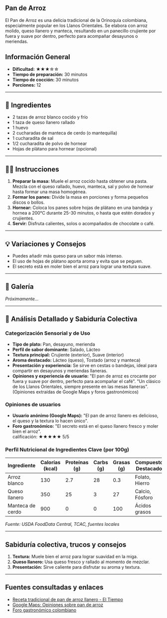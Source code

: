 ## Pan de Arroz

El Pan de Arroz es una delicia tradicional de la Orinoquía colombiana, especialmente popular en los Llanos Orientales. Se elabora con arroz molido, queso llanero y manteca, resultando en un panecillo crujiente por fuera y suave por dentro, perfecto para acompañar desayunos o meriendas.

## Información General

* **Dificultad:** ★★★☆☆
* **Tiempo de preparación:** 30 minutos
* **Tiempo de cocción:** 30 minutos
* **Porciones:** 12

---

## 📝 Ingredientes

- 2 tazas de arroz blanco cocido y frío
- 1 taza de queso llanero rallado
- 1 huevo
- 2 cucharadas de manteca de cerdo (o mantequilla)
- 1 cucharadita de sal
- 1/2 cucharadita de polvo de hornear
- Hojas de plátano para hornear (opcional)

---

## 👨‍🍳 Instrucciones

1. **Preparar la masa:** Muele el arroz cocido hasta obtener una pasta. Mezcla con el queso rallado, huevo, manteca, sal y polvo de hornear hasta formar una masa homogénea.
2. **Formar los panes:** Divide la masa en porciones y forma pequeños discos o bollos.
3. **Hornear:** Coloca los panes sobre hojas de plátano en una bandeja y hornea a 200°C durante 25-30 minutos, o hasta que estén dorados y crujientes.
4. **Servir:** Disfruta calientes, solos o acompañados de chocolate o café.

---

## 💡 Variaciones y Consejos

* Puedes añadir más queso para un sabor más intenso.
* El uso de hojas de plátano aporta aroma y evita que se peguen.
* El secreto está en moler bien el arroz para lograr una textura suave.

---

## 📸 Galería

*Próximamente...*

---

## 🔬 Análisis Detallado y Sabiduría Colectiva

### Categorización Sensorial y de Uso

- **Tipo de plato:** Pan, desayuno, merienda
- **Perfil de sabor dominante:** Salado, Lácteo
- **Textura principal:** Crujiente (exterior), Suave (interior)
- **Aroma destacado:** Lácteo (queso), Tostado (arroz y manteca)
- **Presentación y experiencia:** Se sirve en cestas o bandejas, ideal para compartir en desayunos y meriendas llaneras.
- **Opiniones y experiencia de usuario:** "El pan de arroz es crocante por fuera y suave por dentro, perfecto para acompañar el café". "Un clásico de los Llanos Orientales, siempre presente en las mesas llaneras". (Opiniones extraídas de Google Maps y foros gastronómicos)

### Opiniones de usuarios

- **Usuario anónimo (Google Maps):** "El pan de arroz llanero es delicioso, el queso y la textura lo hacen único".
- **Foro gastronómico:** "El secreto está en el queso llanero fresco y moler bien el arroz".  
calificación: ★★★★★ 5/5

### Perfil Nutricional de Ingredientes Clave (por 100g)

| Ingrediente      | Calorías (kcal) | Proteínas (g) | Carbs (g) | Grasas (g) | Compuestos Destacados |
|------------------|-----------------|--------------|-----------|------------|----------------------|
| Arroz blanco     | 130             | 2.7          | 28        | 0.3        | Folato, Hierro       |
| Queso llanero    | 350             | 25           | 3         | 27         | Calcio, Fósforo      |
| Manteca de cerdo | 900             | 0            | 0         | 100        | Ácidos grasos        |

*Fuente: USDA FoodData Central, TCAC, fuentes locales*

---

## Sabiduría colectiva, trucos y consejos

1. **Textura:** Muele bien el arroz para lograr suavidad en la miga.
2. **Queso llanero:** Usa queso fresco y rallado al momento de mezclar.
3. **Presentación:** Sirve caliente para disfrutar su aroma y textura.

---

## Fuentes consultadas y enlaces

- [Receta tradicional de pan de arroz llanero - El Tiempo](https://www.eltiempo.com/vida/receta-pan-de-arroz-57953)
- [Google Maps: Opiniones sobre pan de arroz](https://www.google.com/maps/search/pan+de+arroz+llanero)
- [Foro gastronómico colombiano](https://www.gastronomiacolombiana.com/foro/pan-de-arroz)
